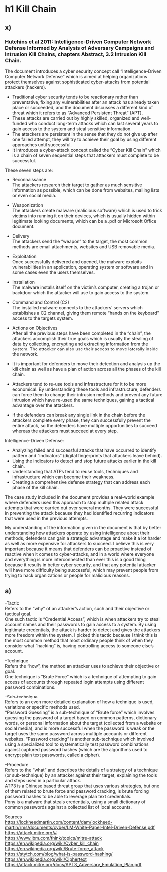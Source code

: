 # h1 Kill Chain  

## x)

### Hutchins et al 2011: Intelligence-Driven Computer Network Defense Informed by Analysis of Adversary Campaigns and Intrusion Kill Chains, chapters Abstract, 3.2 Intrusion Kill Chain.

The document introduces a cyber security concept call “Intelligence-Driven Computer Network Defense” which is aimed at helping organizations protect themselves against sophisticated cyber-attacks from potential attackers (hackers).  
-  Traditional cyber security tends to be reactionary rather than preventative, fixing any vulnerabilities after an attack has already taken place or succeeded, and the document discusses a different kind of threat which it refers to as “Advanced Persistent Threat” (APT).  
-  These attacks are carried out by highly skilled, organized and well-funded who conduct long-term attacks which can last several years to gain access to the system and steal sensitive information.  
-  The attackers are persistent in the sense that they do not give up after one failed attempt, they will try to achieve their goal by using different approaches until successful.  
-  It introduces a cyber-attack concept called the “Cyber Kill Chain” which is a chain of seven sequential steps that attackers must complete to be successful.
    
These seven steps are: 
-  Reconnaissance   
The attackers research their target to gather as much sensitive information as possible, which can be done from websites, mailing lists or even social media.
-  Weaponization   
The attackers create malware (malicious software) which is used to trick victims into running it on their devices, which is usually hidden within legitimate looking documents, which can be a .pdf or Microsoft Office document.
-  Delivery     
The attackers send the “weapon” to the target, the most common methods are email attachments, websites and USB removable media.
-  Exploitation      
Once successfully delivered and opened, the malware exploits vulnerabilities in an application, operating system or software and in some cases even the users themselves.
-  Installation     
The malware installs itself on the victim’s computer, creating a trojan or backdoor which the attacker will use to gain access to the system.
-  Command and Control (C2)     
The installed malware connects to the attackers’ servers which establishes a C2 channel, giving them remote “hands on the keyboard” access to the targets system.
-  Actions on Objectives     
After all the previous steps have been completed in the “chain”, the attackers accomplish their true goals which is usually the stealing of data by collecting, encrypting and extracting information from the system.  The attacker can also use their access to move laterally inside the network.      

        
-  It is important for defenders to move their detection and analysis up the kill chain as well as have a plan of action across all the phases of the kill chain.  
-  Attackers tend to re-use tools and infrastructure for it to be more economical.  By understanding these tools and infrastructure, defenders can force them to change their intrusion methods and prevent any future intrusion which have re-used the same techniques, gaining a tactical advantage over the attackers.
-  If the defenders can break any single link in the chain before the attackers complete every phase, they can successfully prevent the entire attack, so the defenders have multiple opportunities to succeed whereas the attackers must succeed at every step.  
    
Intelligence-Driven Defense:
-  Analyzing failed and successful attacks that have occurred to identify pattern and “indicators” (digital fingerprints that attackers leave behind).
-  Using the indicators to detect and stop future attacks earlier in the kill chain.
-  Understanding that ATPs tend to reuse tools, techniques and infrastructure which can become their weakness.
-  Creating a comprehensive defense strategy that can address each phase of the kill chain.  
     
The case study included in the document provides a real-world example where defenders used this approach to stop multiple related attack attempts that were carried out over several months.  They were successful in preventing the attack because they had identified recurring indicators that were used in the previous attempts.
     
My understanding of the information given in the document is that by better understanding how attackers operate by using intelligence about their methods, defenders can gain a strategic advantage and make it a lot harder as well as more expensive for attackers to succeed.  I believe this is very important because it means that defenders can be proactive instead of reactive when it comes to cyber-attacks, and in a world where everyone and everything is more interconnected than ever this is a good thing because it results in better cyber security, and that any potential attacker will have more difficulty being successful, which may prevent people from trying to hack organizations or people for malicious reasons.

## a)

-Tactic    
Refers to the “why” of an attacker’s action, such and their objective or tactical goal.       
One such tactic is “Credential Access”, which is when attackers try to steal account names and their passwords to gain access to a system.  By using legitimate credentials, the attack is harder to detect and gives the attackers more freedom within the system.  I picked this tactic because I think this is the most common method that most ordinary people think of when they consider what “hacking” is, having controlling access to someone else’s account.

-Technique     
Refers the “how”, the method an attacker uses to achieve their objective or goal.     
One technique is “Brute Force” which is a technique of attempting to gain access of accounts through repeated login attempts using different password combinations.  

-Sub-technique     
Refers to an even more detailed explanation of how a technique is used, variations or specific methods used.     
“Password Guessing” is a sub-technique of “Brute force” which involves guessing the password of a target based on common patterns, dictionary words, or personal information about the target (collected from a website or social media), and is more successful when the password is weak or the target uses the same password across multiple accounts or different websites.
“Password cracking” is another sub-technique which involved using a specialized tool to systematically test password combinations against captured password hashes (which are the algorithms used to encrypt plain text passwords, called a cipher).   

-Procedure     
Refers to the “what” and describes the details of a strategy of a technique (or sub-technique) by an attacker against their target, explaining the tools and steps used in a particular attack.     
ATP3 is a Chinese based threat group that uses various strategies, but one of them related to brute force and password cracking, is brute forcing password hashes to be able to leverage plan text credentials.     
Pony is a malware that steals credentials, using a small dictionary of common passwords against a collected list of local accounts.    



Sources    
https://lockheedmartin.com/content/dam/lockheed-martin/rms/documents/cyber/LM-White-Paper-Intel-Driven-Defense.pdf     
https://attack.mitre.org/#    
https://www.ibm.com/think/topics/mitre-attack    
https://en.wikipedia.org/wiki/Cyber_kill_chain    
https://en.wikipedia.org/wiki/Brute-force_attack    
https://stytch.com/blog/what-is-password-hashing/   
https://en.wikipedia.org/wiki/Ciphertext    
https://attack.mitre.org/docs/APT3_Adversary_Emulation_Plan.pdf    



